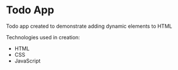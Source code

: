 # Todo App
 
  Todo app created to demonstrate adding dynamic elements to HTML
  
  Technologies used in creation:
  - HTML
  - CSS
  - JavaScript
